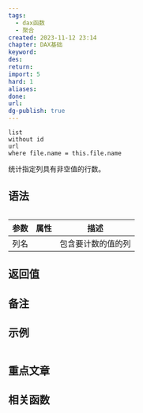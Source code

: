 ```yaml
---
tags:
  - dax函数
  - 聚合
created: 2023-11-12 23:14
chapter: DAX基础
keyword: 
des: 
return: 
import: 5
hard: 1
aliases: 
done: 
url: 
dg-publish: true
---
```


```dataview
list 
without id
url
where file.name = this.file.name
```

统计指定列具有非空值的行数。

## 语法

```js

```

| **参数** | **属性** | **描述**           |
| -------- | -------- | ------------------ |
| 列名     |          | 包含要计数的值的列 |

## 返回值



## 备注




## 示例

```js
```
## 重点文章


## 相关函数

